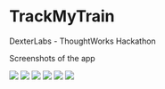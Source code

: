 # TrackMyTrain
DexterLabs - ThoughtWorks Hackathon

Screenshots of the app 

![](https://github.com/venkit07/TrackMyTrain/blob/master/SUPERMEAL/home.png)
![](https://github.com/venkit07/TrackMyTrain/blob/master/SUPERMEAL/add.png)
![](https://github.com/venkit07/TrackMyTrain/blob/master/SUPERMEAL/alert.png)
![](https://github.com/venkit07/TrackMyTrain/blob/master/SUPERMEAL/wake.png)
![](https://github.com/venkit07/TrackMyTrain/blob/master/SUPERMEAL/drawer.png)
![](https://github.com/venkit07/TrackMyTrain/blob/master/SUPERMEAL/history.png)


